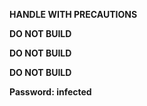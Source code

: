 **HANDLE WITH PRECAUTIONS**

**DO NOT BUILD**

**DO NOT BUILD**

**DO NOT BUILD**

**Password: infected**
